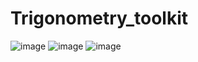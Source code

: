 # Trigonometry_toolkit
![image](https://github.com/user-attachments/assets/244ebed5-4227-4402-ae79-5ac2ffbb7d41)
![image](https://github.com/user-attachments/assets/cf8f1d11-3c40-47c5-83ad-4ff76734ee72)
![image](https://github.com/user-attachments/assets/08f3f43f-69dd-4a7e-ad34-e9874b8d520e)
